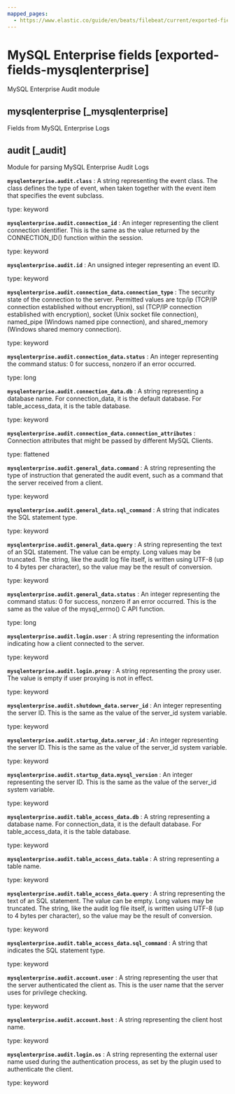 ```yaml
---
mapped_pages:
  - https://www.elastic.co/guide/en/beats/filebeat/current/exported-fields-mysqlenterprise.html
---
```


# MySQL Enterprise fields [exported-fields-mysqlenterprise]

MySQL Enterprise Audit module

## mysqlenterprise [_mysqlenterprise]

Fields from MySQL Enterprise Logs

## audit [_audit]

Module for parsing MySQL Enterprise Audit Logs

**`mysqlenterprise.audit.class`**
:   A string representing the event class. The class defines the type of event, when taken together with the event item that specifies the event subclass.

type: keyword


**`mysqlenterprise.audit.connection_id`**
:   An integer representing the client connection identifier. This is the same as the value returned by the CONNECTION_ID() function within the session.

type: keyword


**`mysqlenterprise.audit.id`**
:   An unsigned integer representing an event ID.

type: keyword


**`mysqlenterprise.audit.connection_data.connection_type`**
:   The security state of the connection to the server. Permitted values are tcp/ip (TCP/IP connection established without encryption), ssl (TCP/IP connection established with encryption), socket (Unix socket file connection), named_pipe (Windows named pipe connection), and shared_memory (Windows shared memory connection).

type: keyword


**`mysqlenterprise.audit.connection_data.status`**
:   An integer representing the command status: 0 for success, nonzero if an error occurred.

type: long


**`mysqlenterprise.audit.connection_data.db`**
:   A string representing a database name. For connection_data, it is the default database. For table_access_data, it is the table database.

type: keyword


**`mysqlenterprise.audit.connection_data.connection_attributes`**
:   Connection attributes that might be passed by different MySQL Clients.

type: flattened


**`mysqlenterprise.audit.general_data.command`**
:   A string representing the type of instruction that generated the audit event, such as a command that the server received from a client.

type: keyword


**`mysqlenterprise.audit.general_data.sql_command`**
:   A string that indicates the SQL statement type.

type: keyword


**`mysqlenterprise.audit.general_data.query`**
:   A string representing the text of an SQL statement. The value can be empty. Long values may be truncated. The string, like the audit log file itself, is written using UTF-8 (up to 4 bytes per character), so the value may be the result of conversion.

type: keyword


**`mysqlenterprise.audit.general_data.status`**
:   An integer representing the command status: 0 for success, nonzero if an error occurred. This is the same as the value of the mysql_errno() C API function.

type: long


**`mysqlenterprise.audit.login.user`**
:   A string representing the information indicating how a client connected to the server.

type: keyword


**`mysqlenterprise.audit.login.proxy`**
:   A string representing the proxy user. The value is empty if user proxying is not in effect.

type: keyword


**`mysqlenterprise.audit.shutdown_data.server_id`**
:   An integer representing the server ID. This is the same as the value of the server_id system variable.

type: keyword


**`mysqlenterprise.audit.startup_data.server_id`**
:   An integer representing the server ID. This is the same as the value of the server_id system variable.

type: keyword


**`mysqlenterprise.audit.startup_data.mysql_version`**
:   An integer representing the server ID. This is the same as the value of the server_id system variable.

type: keyword


**`mysqlenterprise.audit.table_access_data.db`**
:   A string representing a database name. For connection_data, it is the default database. For table_access_data, it is the table database.

type: keyword


**`mysqlenterprise.audit.table_access_data.table`**
:   A string representing a table name.

type: keyword


**`mysqlenterprise.audit.table_access_data.query`**
:   A string representing the text of an SQL statement. The value can be empty. Long values may be truncated. The string, like the audit log file itself, is written using UTF-8 (up to 4 bytes per character), so the value may be the result of conversion.

type: keyword


**`mysqlenterprise.audit.table_access_data.sql_command`**
:   A string that indicates the SQL statement type.

type: keyword


**`mysqlenterprise.audit.account.user`**
:   A string representing the user that the server authenticated the client as. This is the user name that the server uses for privilege checking.

type: keyword


**`mysqlenterprise.audit.account.host`**
:   A string representing the client host name.

type: keyword


**`mysqlenterprise.audit.login.os`**
:   A string representing the external user name used during the authentication process, as set by the plugin used to authenticate the client.

type: keyword



